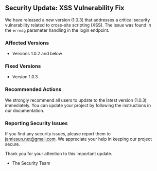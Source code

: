 ## Security Update: XSS Vulnerability Fix

We have released a new version (1.0.3) that addresses a critical security vulnerability related to cross-site scripting (XSS). The issue was found in the `errmsg` parameter handling in the login endpoint.

### Affected Versions
- Versions 1.0.2 and below

### Fixed Versions
- Version 1.0.3

### Recommended Actions
We strongly recommend all users to update to the latest version (1.0.3) immediately. You can update your project by following the instructions in our documentation.

### Reporting Security Issues
If you find any security issues, please report them to [jamiesun.net@gmail.com](mailto:jamiesun.net@gmail.com). We appreciate your help in keeping our project secure.

Thank you for your attention to this important update.

- The Security Team
